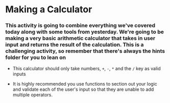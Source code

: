 # Making a Calculator #

### This activity is going to combine everything we've covered today along with some tools from yesterday. We're going to be making a very basic arithmetic calculator that takes in user input and returns the result of the calculation. This is a challenging activity, so remember that there's always the hints folder for you to lean on ###

* This calculator should only take numbers, `+`, `-`, `*` and the `/` key as valid inputs

* It is highly recommended you use functions to section out your logic and validate each of the user's input so that they are unable to add multiple operators.